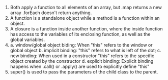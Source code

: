 1. Both apply a function to all elements of an array, but .map returns a new array .forEach doesn't return anything.
2. A function is a standalone object while a method is a function within an object.
3. A closure is a function inside another function, where the inside function has access to the variables of
its enclosing function, as well as the global variables.
4. a. window/global object biding: When "this" refers to the window or global object
   b. implicit binding: "this" refers to what is left of the dot;
   c. new binding: When used in a constructor "this" refers to the specific object created by the constructor
   d. explicit binding: Explicit binding happens when .call() or .apply() are used to explicitly define "this"
5. super() is used to pass the parameters of the child class to the parent.
